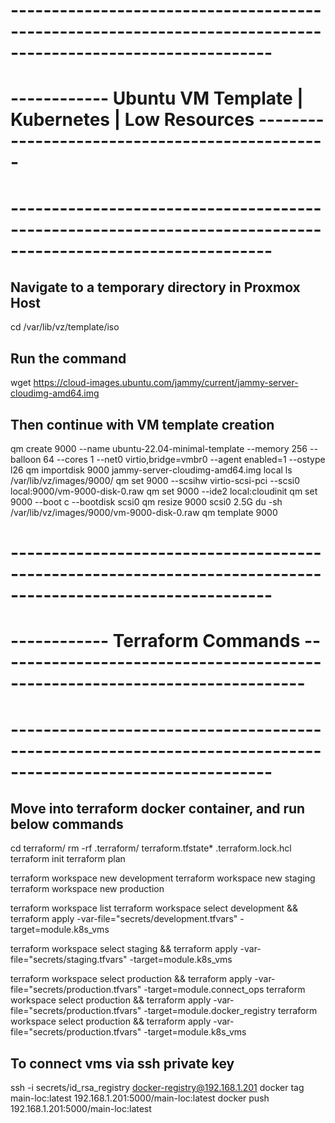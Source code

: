 # ------------------------------------------------------------------------------------------------------------
# ------------ Ubuntu VM Template | Kubernetes | Low Resources -----------------------------------------------
# ------------------------------------------------------------------------------------------------------------

## Navigate to a temporary directory in Proxmox Host

cd /var/lib/vz/template/iso

## Run the command

wget https://cloud-images.ubuntu.com/jammy/current/jammy-server-cloudimg-amd64.img

## Then continue with VM template creation

qm create 9000 --name ubuntu-22.04-minimal-template --memory 256 --balloon 64 --cores 1 --net0 virtio,bridge=vmbr0 --agent enabled=1 --ostype l26
qm importdisk 9000 jammy-server-cloudimg-amd64.img local
ls /var/lib/vz/images/9000/
qm set 9000 --scsihw virtio-scsi-pci --scsi0 local:9000/vm-9000-disk-0.raw
qm set 9000 --ide2 local:cloudinit
qm set 9000 --boot c --bootdisk scsi0
qm resize 9000 scsi0 2.5G
du -sh /var/lib/vz/images/9000/vm-9000-disk-0.raw
qm template 9000

# ------------------------------------------------------------------------------------------------------------
# ------------ Terraform Commands ----------------------------------------------------------------------------
# ------------------------------------------------------------------------------------------------------------

## Move into terraform docker container, and run below commands

cd terraform/
rm -rf .terraform/ terraform.tfstate* .terraform.lock.hcl
terraform init
terraform plan

terraform workspace new development
terraform workspace new staging
terraform workspace new production

terraform workspace list
terraform workspace select development && terraform apply -var-file="secrets/development.tfvars" -target=module.k8s_vms

terraform workspace select staging && terraform apply -var-file="secrets/staging.tfvars" -target=module.k8s_vms

terraform workspace select production && terraform apply -var-file="secrets/production.tfvars" -target=module.connect_ops
terraform workspace select production && terraform apply -var-file="secrets/production.tfvars" -target=module.docker_registry
terraform workspace select production && terraform apply -var-file="secrets/production.tfvars" -target=module.k8s_vms


## To connect vms via ssh private key

ssh -i secrets/id_rsa_registry docker-registry@192.168.1.201
docker tag main-loc:latest 192.168.1.201:5000/main-loc:latest
docker push 192.168.1.201:5000/main-loc:latest